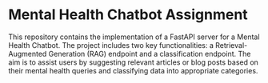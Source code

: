 # Mental Health Chatbot Assignment

This repository contains the implementation of a FastAPI server for a Mental Health Chatbot. The project includes two key functionalities: a Retrieval-Augmented Generation (RAG) endpoint and a classification endpoint. The aim is to assist users by suggesting relevant articles or blog posts based on their mental health queries and classifying data into appropriate categories.
